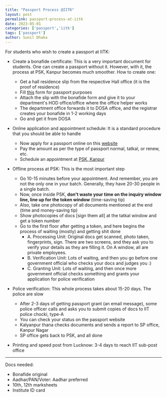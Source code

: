 ```yaml
---
title: "Passport Process @IITK"
layout: post
permalink: passport-process-at-iitk
date: 2023-05-01 
categories: ['passport','iitk']
tags: ['passport']
author: Sunil Dhaka
---
```


For students who wish to create a passport at IITK:
- Create a bonafide certificate: This is a very important document for students. One can create a passport without it. However, with it, the process at PSK, Kanpur becomes much smoother. How to create one:
   - Get a hall residence slip from the respective Hall office (it is the proof of residence)
   - Fill [this](https://www.iitk.ac.in/dosa/Application-form-for-Bonafide-Certificate.pdf) form for passport purposes
   - Attach the slip with the bonafide form and give it to your department's HOD office/office where the office helper works
   - The department office forwards it to DOSA office, and the registrar creates your bonafide in 1-2 working days
   - Go and get it from DOSA

- Online application and appointment schedule: It is a standard procedure that you should be able to handle
   - Now apply for a passport online on this [website](https://passportindia.gov.in/)
   - Pay the amount as per the type of passport normal, tatkal, or renew, etc.
   - Schedule an appointment at [PSK, Kanpur](https://www.google.com/maps/place/Passport+Seva+Kendra,+Kanpur/@26.4744859,80.3092828,17z/data=!3m1!4b1!4m6!3m5!1s0x3bd4c10e813c9f27:0xfe3168cc82aaaf62!8m2!3d26.4744811!4d80.3118577!16s%2Fg%2F124ygkv70)
- Offline process at PSK: This is the most important step
   - Go 10-15 minutes before your appointment. And remember, you are not the only one in your batch. Generally, they have 20-30 people in a single batch. 
   - Now, once inside PSK, **don't waste your time on the inquiry window line, line up for the token window** (time-saving tip)
   - Also, take one photocopy of all documents mentioned at the end (time and money-saving tip)
   - Show photocopies of docs [sign them all] at the tatkal window and get a token number
   - Go to the first floor after getting a token, and here begins the process of waiting (mostly) and getting shit done
      * A. Processing Unit: Original docs get scanned, photo taken, fingerprints, sign. There are two screens, and they ask you to verify your details as they are filling it. On A window, all are private employees. 
      * B. Verification Unit: Lots of waiting, and then you go before one government official who checks your docs and judges you :)
      * C. Granting Unit: Lots of waiting, and then once more government official checks something and grants your application for police verification
- Police verification: This whole process takes about 15-20 days. The police are slow
   - After 2-3 days of getting passport grant (an email message), some police officer calls and asks you to submit copies of docs to IIT police chocki, type-A
   - You can check your status on the passport website
   - Kalyanpur thana checks documents and sends a report to SP office, Kanpur Nagar
   - SP office gets back to PSK, and all done
- Printing and speed post from Lucknow: 3-4 days to reach IIT sub-post office

-------------

Docs needed:
- Bonafide original
- Aadhar/PAN/Voter: Aadhar preferred
- 10th, 12th marksheets
- Institute ID card
